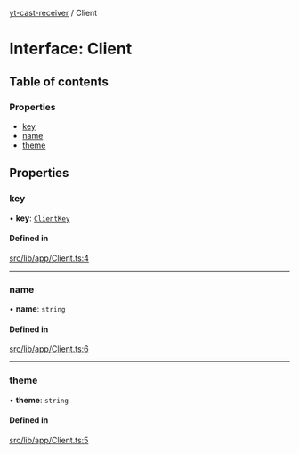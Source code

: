 [yt-cast-receiver](../README.md) / Client

# Interface: Client

## Table of contents

### Properties

- [key](Client.md#key)
- [name](Client.md#name)
- [theme](Client.md#theme)

## Properties

### key

• **key**: [`ClientKey`](../README.md#clientkey)

#### Defined in

[src/lib/app/Client.ts:4](https://github.com/patrickkfkan/yt-cast-receiver/blob/630ac05/src/lib/app/Client.ts#L4)

___

### name

• **name**: `string`

#### Defined in

[src/lib/app/Client.ts:6](https://github.com/patrickkfkan/yt-cast-receiver/blob/630ac05/src/lib/app/Client.ts#L6)

___

### theme

• **theme**: `string`

#### Defined in

[src/lib/app/Client.ts:5](https://github.com/patrickkfkan/yt-cast-receiver/blob/630ac05/src/lib/app/Client.ts#L5)
